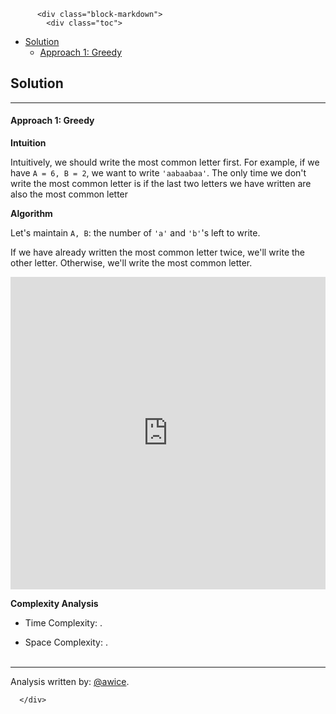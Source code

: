 <div class="article-body">
        
          <div class="block-markdown">
            <div class="toc">
<ul>
<li><a href="#solution">Solution</a><ul>
<li><a href="#approach-1-greedy">Approach 1: Greedy</a></li>
</ul>
</li>
</ul>
</div>
<h2 id="solution">Solution</h2>
<hr>
<h4 id="approach-1-greedy">Approach 1: Greedy</h4>
<p><strong>Intuition</strong></p>
<p>Intuitively, we should write the most common letter first.  For example, if we have <code>A = 6, B = 2</code>, we want to write <code>'aabaabaa'</code>.  The only time we don't write the most common letter is if the last two letters we have written are also the most common letter</p>
<p><strong>Algorithm</strong></p>
<p>Let's maintain <code>A, B</code>: the number of <code>'a'</code> and <code>'b'</code>'s left to write.</p>
<p>If we have already written the most common letter twice, we'll write the other letter.  Otherwise, we'll write the most common letter.</p>
<iframe src="https://leetcode.com/playground/Ps9koK2t/shared" frameborder="0" width="100%" height="500" name="Ps9koK2t"></iframe>

<p><strong>Complexity Analysis</strong></p>
<ul>
<li>
<p>Time Complexity:  <script type="math/tex; mode=display">O(A+B)</script>.</p>
</li>
<li>
<p>Space Complexity:  <script type="math/tex; mode=display">O(A+B)</script>.
<br>
<br></p>
</li>
</ul>
<hr>
<p>Analysis written by: <a href="https://leetcode.com/awice">@awice</a>.</p>
          </div>
        
      </div>